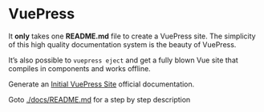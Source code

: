 # VuePress

It **only** takes one **README.md** file to create a VuePress site. 
The simplicity of this high quality documentation system is the beauty of VuePress. 


It’s also possible to ``vuepress eject`` and get a fully blown Vue site that compiles in components and works offline.  

Generate an [Initial VuePress Site](https://vuepress.vuejs.org/guide/getting-started.html#global-installation) 
official documentation.  

Goto [./docs/README.md](https://github.com/iwilfried/vuepress-zero/blob/master/docs/README.md) for a step by step description  

